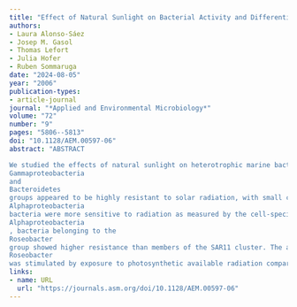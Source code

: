 ```yaml
---
title: "Effect of Natural Sunlight on Bacterial Activity and Differential Sensitivity of Natural Bacterioplankton Groups in Northwestern Mediterranean Coastal Waters"
authors:
- Laura Alonso-Sáez
- Josep M. Gasol
- Thomas Lefort
- Julia Hofer
- Ruben Sommaruga
date: "2024-08-05"
year: "2006"
publication-types:
- article-journal
journal: "*Applied and Environmental Microbiology*"
volume: "72"
number: "9"
pages: "5806--5813"
doi: "10.1128/AEM.00597-06"
abstract: "ABSTRACT

We studied the effects of natural sunlight on heterotrophic marine bacterioplankton in short-term experiments. We used a single-cell level approach involving flow cytometry combined with physiological probes and microautoradiography to determine sunlight effects on the activity and integrity of the cells. After 4 h of sunlight exposure, most bacterial cells maintained membrane integrity and viability as assessed by the simultaneous staining with propidium iodide and SYBR green I. In contrast, a significant inhibition of heterotrophic bacterial activity was detected, measured by 5-cyano-2,3 ditolyl tetrazolium chloride reduction and leucine incorporation. We applied microautoradiography combined with catalyzed reporter deposition-fluorescence in situ hybridization to test the sensitivity of the different bacterial groups naturally occurring in the Northwestern Mediterranean to sunlight. Members of the
Gammaproteobacteria
and
Bacteroidetes
groups appeared to be highly resistant to solar radiation, with small changes in activity after exposure. On the contrary,
Alphaproteobacteria
bacteria were more sensitive to radiation as measured by the cell-specific incorporation of labeled amino acids, leucine, and ATP. Within
Alphaproteobacteria
, bacteria belonging to the
Roseobacter
group showed higher resistance than members of the SAR11 cluster. The activity of
Roseobacter
was stimulated by exposure to photosynthetic available radiation compared to the dark treatment. Our results suggest that UV radiation can significantly affect the in situ single-cell activity of bacterioplankton and that naturally dominating phylogenetic bacterial groups have different sensitivity to natural levels of incident solar radiation."
links:
- name: URL
  url: "https://journals.asm.org/doi/10.1128/AEM.00597-06"
---
```

